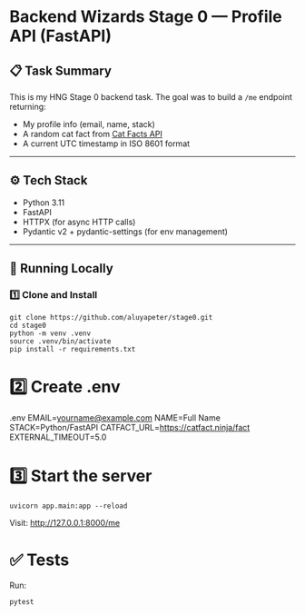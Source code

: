 # Backend Wizards Stage 0 — Profile API (FastAPI)

## 📋 Task Summary
This is my HNG Stage 0 backend task. The goal was to build a `/me` endpoint returning:
- My profile info (email, name, stack)
- A random cat fact from [Cat Facts API](https://catfact.ninja/fact)
- A current UTC timestamp in ISO 8601 format

---

## ⚙️ Tech Stack
- Python 3.11
- FastAPI
- HTTPX (for async HTTP calls)
- Pydantic v2 + pydantic-settings (for env management)

---

## 🚀 Running Locally

### 1️⃣ Clone and Install
```
git clone https://github.com/aluyapeter/stage0.git
cd stage0
python -m venv .venv
source .venv/bin/activate
pip install -r requirements.txt
```

# 2️⃣ Create .env
.env
EMAIL=yourname@example.com
NAME=Full Name
STACK=Python/FastAPI
CATFACT_URL=https://catfact.ninja/fact
EXTERNAL_TIMEOUT=5.0

# 3️⃣ Start the server
```
uvicorn app.main:app --reload
```
Visit: http://127.0.0.1:8000/me

# ✅ Tests
Run:
```
pytest
```